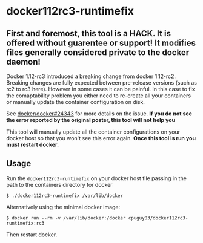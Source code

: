 # docker112rc3-runtimefix

## First and foremost, this tool is a HACK. It is offered without guarentee or support! It modifies files generally considered private to the docker daemon!

Docker 1.12-rc3 introduced a breaking change from docker 1.12-rc2. Breaking changes are fully expected between pre-release versions (such as rc2 to rc3 here). However in some cases it can be painful. In this case to fix the comaptability problem you either need to re-create all your containers or manually update the container configuration on disk.

See [docker/docker#24343](github.com/docker/docker/issues/24343) for more details on the issue.  **If you do not see the error reported by the original poster, this tool will not help you**

This tool will manually update all the container configurations on your docker host so that you won't see this error again.
**Once this tool is run you must restart docker.**

## Usage

Run the `docker112rc3-runtimefix` on your docker host file passing in the path to the containers directory for docker
```bashtext
$ ./docker112rc3-runtimefix /var/lib/docker
```

Alternatively using the minimal docker image:
```bashtext
$ docker run --rm -v /var/lib/docker:/docker cpuguy83/docker112rc3-runtimefix:rc3
```

Then restart docker.
